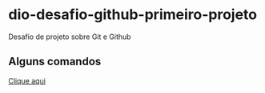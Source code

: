 # dio-desafio-github-primeiro-projeto
Desafio de projeto sobre Git e Github


## Alguns comandos
[Clique aqui](https://www.horadecodar.com.br/wp-content/uploads/2022/07/ebook-git-comandos-mais-utilizados.pdf?utm_campaign=hdc_fluxo_01_e-book_git_site&utm_medium=email&utm_source=RD+Station)
